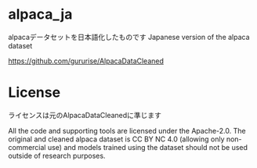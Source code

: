 # alpaca_ja
alpacaデータセットを日本語化したものです
Japanese version of the alpaca dataset

https://github.com/gururise/AlpacaDataCleaned

# License
ライセンスは元のAlpacaDataCleanedに準じます

All the code and supporting tools are licensed under the Apache-2.0. The original and cleaned alpaca dataset is CC BY NC 4.0 (allowing only non-commercial use) and models trained using the dataset should not be used outside of research purposes.
